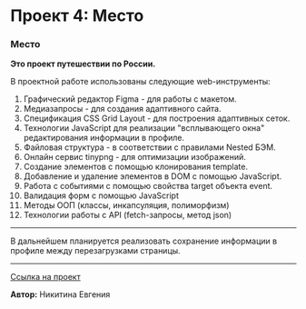 # Проект 4: Место

### Меcто

**Это проект путешествии по России.**

В проектной работе использованы следующие web-инструменты:

 1. Графический редактор Figma - для работы с макетом.
 2. Медиазапросы - для создания адаптивного сайта.
 3. Спецификация CSS Grid Layout - для построения адаптивных сеток.
 4. Технологии JavaScript для реализации "всплывающего окна" редактирования информации в профиле.
 5. Файловая структура - в соответствии с правилами Nested БЭМ.
 6. Онлайн сервис tinypng - для оптимизации изображений.
 7. Создание элементов с помощью клонирования template.
 8. Добавление и удаление элементов в DOM с помощью JavaScript.
 9. Работа с событиями с помощью свойства target объекта event.
10. Валидация форм с помощью JavaScript
11. Методы ООП (классы, инкапсуляция, полиморфизм)
12. Технологии работы с API (fetch-запросы, метод json)

---

В дальнейшем планируется реализовать сохранение информации в профиле между перезагрузками страницы.

---

[Ссылка на проект](https://janenick.github.io/mesto/)

**Автор:** Никитина Евгения
